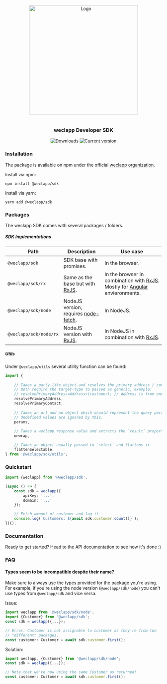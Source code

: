 <br/>
<br/>

<div align="center">
    <img src="./www/logo.svg" alt="Logo" width="350"/>
</div>

<br/>

<div align="center">
    <h3>weclapp Developer SDK</h3>
</div>


<p align="center">
    <a href="https://www.npmjs.com/package/@weclapp/sdk"><img
        alt="Downloads"
        src="https://img.shields.io/npm/dw/@weclapp/sdk.svg?style=flat-square">
    </a>
    <a href="https://github.com/weclapp/sdk/releases"><img 
        alt="Current version"
        src="https://img.shields.io/github/tag/weclapp/sdk.svg?color=3498DB&label=version&style=flat-square">
    </a>
</p>

### Installation
The package is available on npm under the official [weclapp organization](https://www.npmjs.com/org/weclapp).

Install via npm:
```shell
npm install @weclapp/sdk
```

Install via yarn:
```shell
yarn add @weclapp/sdk
```

### Packages

The weclapp SDK comes with several packages / folders.

##### SDK Implementations

| Path | Description | Use case |
| ---- | ----------- | -------- |
| `@weclapp/sdk` | SDK base with promises. | In the browser. |
| `@weclapp/sdk/rx` | Same as the base but with [RxJS](https://rxjs.dev/). | In the browser in combination with [RxJS](https://rxjs.dev/). Mostly for [Angular](https://angular.io/) envieronments. |
| `@weclapp/sdk/node` | NodeJS version, requires [node-fetch](https://www.npmjs.com/package/node-fetch). | In NodeJS. |
| `@weclapp/sdk/node/rx` | NodeJS version with [RxJS](https://rxjs.dev/). | In NodeJS in combination with [RxJS](https://rxjs.dev/). | 

##### Utils
Under `@weclapp/utils` several utility function can be found:

```ts
import {
    
    // Takes a party-like object and resolves the primary address / contact
    // Both require the target-type to passed as generic, example:
    // resolvePrimaryAddress<Address>(customer); // Address is from one of the packages above or a custom one.
    resolvePrimaryAddress,
    resolvePrimaryContact,
    
    // Takes an url and an object which should represent the query parameters.
    // Undefined values are ignored by this.
    params,
    
    // Takes a weclapp response value and extracts the `result` property.
    unwrap,

    // Takes an object usually passed to `select` and flattens it
    flattenSelectable
} from '@weclapp/sdk/utils';
```

### Quickstart

```ts
import {weclapp} from '@weclapp/sdk';

(async () => {
    const sdk = weclapp({
        apiKey: '...',
        domain: '...'
    });

    // Fetch amount of customer and log it
    console.log(`Customers: ${await sdk.customer.count()}`);
})();
```

### Documentation

Ready to get started? Head to the API [documentation](docs/api.md) to see how it's done :)

### FAQ

#### Types seem to be incompatible despite their name?

Make sure to always use the types provided for the package you're using.
For example, if you're using the node version (`@weclapp/sdk/node`) you can't use types from `@weclapp/sdk` and vice versa.


Issue:
```ts
import weclapp from '@weclapp/sdk/node';
import {Customer} from '@weclapp/sdk';
const sdk = weclapp({...});

// Error: Customer is not assignable to customer as they're from two
// "different" packages.
const customer: Customer = await sdk.customer.first();
```

Solution:
```ts
import weclapp, {Customer} from '@weclapp/sdk/node';
const sdk = weclapp({...});

// Note that we're now using the same Customer as returned!
const customer: Customer = await sdk.customer.first();
```
